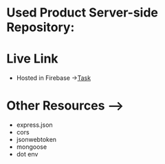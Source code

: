 # Used Product Server-side Repository:

# Live Link
* Hosted in Firebase ->[Task](https://clinquant-sprite-ec7382.netlify.app/)

# Other Resources -->
* express.json
* cors
* jsonwebtoken
* mongoose
* dot env
